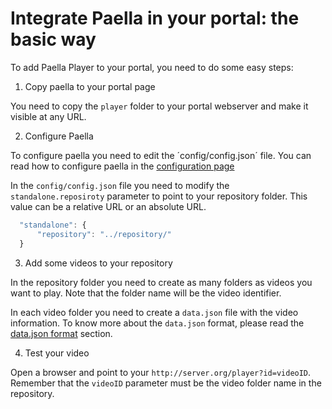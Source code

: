 ---
---

# Integrate Paella in your portal: the basic way

To add Paella Player to your portal, you need to do some easy steps:

1. Copy paella to your portal page

  You need to copy the `player` folder to your portal webserver and make it visible at any URL.

2. Configure Paella
  
  To configure paella you need to edit the ´config/config.json´ file. You can read how to configure paella
  in the [configuration page](../configure.md)

  In the `config/config.json` file you need to modify the `standalone.reposiroty` parameter to point to your
  repository folder. This value can be a relative URL or an absolute URL.

  ```javascript
    "standalone": {
        "repository": "../repository/"
    }  
  ```

3. Add some videos to your repository

  In the repository folder you need to create as many folders as videos you want to play. Note that the folder
  name will be the video identifier.
  
  In each video folder you need to create a `data.json` file with the video information. To know more about
  the `data.json` format, please read the [data.json format](integrate_datajson.md) section.
  
4. Test your video

  Open a browser and point to your `http://server.org/player?id=videoID`. Remember that the `videoID` parameter
  must be the video folder name in the repository.
  
